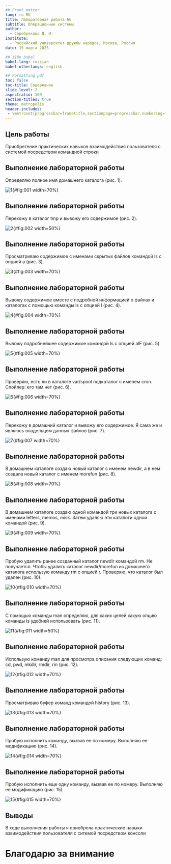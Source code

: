 ```yaml
---
## Front matter
lang: ru-RU
title: Лабораторная работа №6
subtitle: Операционные системы
author:
  - Серебрякова Д. И.
institute:
  - Российский университет дружбы народов, Москва, Россия
date: 15 марта 2025

## i18n babel
babel-lang: russian
babel-otherlangs: english

## Formatting pdf
toc: false
toc-title: Содержание
slide_level: 2
aspectratio: 169
section-titles: true
theme: metropolis
header-includes:
 - \metroset{progressbar=frametitle,sectionpage=progressbar,numbering=fraction}
---
```


## Цель работы

Приобретение практических навыков взаимодействия пользователя с системой посредством командной строки

## Выполнение лабораторной работы

Определяю полное имя домашнего каталога (рис. 1).

![1](image/1.JPG){#fig:001 width=70%}

## Выполнение лабораторной работы

Перехожу в каталог tmp и вывожу его содержимое (рис. 2).

![2](image/2.JPG){#fig:002 width=50%}

## Выполнение лабораторной работы

Просматриваю содержимое с именами скрытых файлов командой ls с опцией a (рис. 3).

![3](image/3.JPG){#fig:003 width=70%}

## Выполнение лабораторной работы

Вывожу содержимое вместе с подробной информацией о файлах и каталогах с помощью команды ls с опцией l (рис. 4).

![4](image/4.JPG){#fig:004 width=70%}

## Выполнение лабораторной работы

Вывожу подробнейшее содержимое командой ls с опцией alF (рис. 5).

![5](image/5.JPG){#fig:005 width=70%}

## Выполнение лабораторной работы

Проверяю, есть ли в каталоге var/spool подкаталог с именем cron. Спойлер: его там нет (рис. 6).

![6](image/6.JPG){#fig:006 width=70%}

## Выполнение лабораторной работы

Перехожу в домашний каталог и вывожу его содержимое. Я сама же и являюсь владельцем данных файлов (рис. 7).

![7](image/7.JPG){#fig:007 width=70%}

## Выполнение лабораторной работы

В домашнем каталоге создаю новый каталог с именем newdir, а в нем создала новый каталог с именем morefun (рис. 8).

![8](image/8.JPG){#fig:008 width=70%}

## Выполнение лабораторной работы

В домашнем каталоге создаю одной командой три новых каталога с именами
letters, memos, misk. Затем удаляю эти каталоги одной командой (рис. 9).

![9](image/9.JPG){#fig:009 width=70%}

## Выполнение лабораторной работы

Пробую удалить ранее созданный каталог newdir командой rm. Не получается. Чтобы удалить каталог newdir/morefun из домашнего каталога использую команду rm с опцией r. Проверяю, что каталог был удален (рис. 10).

![10](image/10.JPG){#fig:010 width=70%}

## Выполнение лабораторной работы

С помощью команды man определяю, для каких целей какую опцию команды ls удобней использовать (рис. 11).

![11](image/11.JPG){#fig:011 width=50%}

## Выполнение лабораторной работы

Использую команду man для просмотра описания следующих команд: cd, pwd, mkdir,
rmdir, rm (рис. 12).

![12](image/12.JPG){#fig:012 width=70%}

## Выполнение лабораторной работы

Просматриваю буфер команд командой history (рис. 13).

![13](image/13.JPG){#fig:013 width=70%}

## Выполнение лабораторной работы

Пробую исполнить команду, вызвав ее по номеру. Выполняю ее модификацию (рис. 14).

![14](image/14.JPG){#fig:014 width=70%}

## Выполнение лабораторной работы

Пробую исполнить еще одну команду, вызвав ее по номеру. Выполняю ее модификацию (рис. 15).

![15](image/15.JPG){#fig:015 width=70%}

## Выводы

В ходе выполнения работы я приобрела практические навыки взаимодействия пользователя с ситемой посредством консоли

# Благодарю за внимание
